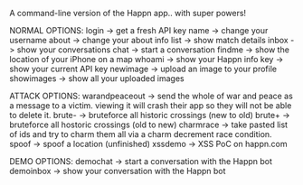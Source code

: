 A command-line version of the Happn app.. with super powers!

NORMAL OPTIONS:
	login -> get a fresh API key
	name -> change your username
	about -> change your about info
	list -> show match details
	inbox -> show your conversations
	chat -> start a conversation
	findme -> show the location of your iPhone on a map
	whoami -> show your Happn info
	key -> show your current API key
	newimage -> upload an image to your profile
	showimages -> show all your uploaded images

ATTACK OPTIONS:
	warandpeaceout -> send the whole of war and peace as a 
		message to a victim. viewing it will crash their app so
		they will not be able to delete it.
	brute- -> bruteforce all historic crossings (new to old)
	brute+ -> bruteforce all hostoric crossings (old to new)
	charmrace -> take pasted list of ids and try to charm them
		all via a charm decrement race condition.
	spoof -> spoof a location (unfinished)
	xssdemo -> XSS PoC on happn.com

DEMO OPTIONS:
	demochat -> start a conversation with the Happn bot
	demoinbox -> show your conversation with the Happn bot
